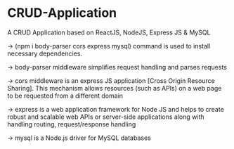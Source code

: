 # CRUD-Application
A CRUD Application based on ReactJS, NodeJS, Express JS &amp; MySQL 

-> (npm i body-parser cors express mysql) command is used to install necessary dependencies.

-> body-parser middleware simplifies request handling and parses requests

-> cors middleware is an express JS application [Cross Origin Resource Sharing]. This mechanism allows resources (such as APIs) on a web page to be requested from a different domain

-> express is a web application framework for Node JS and helps to create robust and scalable web APIs or server-side applications along with handling routing, request/response handling

-> mysql is a Node.js driver for MySQL databases
